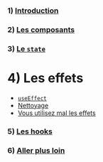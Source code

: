 ### 1) [Introduction](../1_introduction/index.md)
### 2) [Les composants](../2_component/index.md)
### 3) [Le `state`](../3_state/index.md)

# 4) Les effets

- [`useEffect`](./1_useEffect.md)
- [Nettoyage](./2_cleanup.md)
- [Vous utilisez mal les effets](./3_misusage.md)

### 5) [Les hooks](../5_hooks/index.md)
### 6) [Aller plus loin](../6_beyond/index.md)
